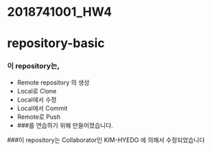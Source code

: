 # 2018741001_HW4
# repository-basic
### 이 repository는,
* Remote repository 의 생성
* Local로 Clone
* Local에서 수정
* Local에서 Commit
* Remote로 Push
* ###를 연습하기 위해 만들어졌습니다.


###이 repository는 Collaborator인 KIM-HYEDO 에 의해서 수정되었습니다